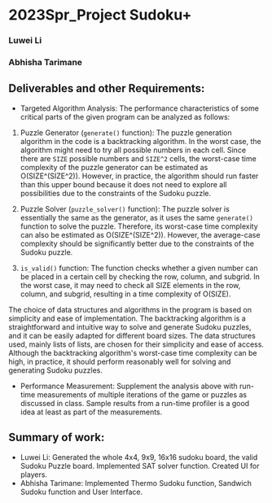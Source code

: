 # 2023Spr_Project Sudoku+
### Luwei Li     
### Abhisha Tarimane

## Deliverables and other Requirements:

* Targeted Algorithm Analysis:  The performance characteristics of some critical parts of the given program can be analyzed as follows:

1. Puzzle Generator (`generate()` function): The puzzle generation algorithm in the code is a backtracking algorithm. In the worst case, the algorithm might need to try all possible numbers in each cell. Since there are `SIZE` possible numbers and `SIZE^2` cells, the worst-case time complexity of the puzzle generator can be estimated as O(SIZE^(SIZE^2)). However, in practice, the algorithm should run faster than this upper bound because it does not need to explore all possibilities due to the constraints of the Sudoku puzzle.

2. Puzzle Solver (`puzzle_solver()` function): The puzzle solver is essentially the same as the generator, as it uses the same `generate()` function to solve the puzzle. Therefore, its worst-case time complexity can also be estimated as O(SIZE^(SIZE^2)). However, the average-case complexity should be significantly better due to the constraints of the Sudoku puzzle.

3. `is_valid()` function: The function checks whether a given number can be placed in a certain cell by checking the row, column, and subgrid. In the worst case, it may need to check all SIZE elements in the row, column, and subgrid, resulting in a time complexity of O(SIZE).

The choice of data structures and algorithms in the program is based on simplicity and ease of implementation. The backtracking algorithm is a straightforward and intuitive way to solve and generate Sudoku puzzles, and it can be easily adapted for different board sizes. The data structures used, mainly lists of lists, are chosen for their simplicity and ease of access. Although the backtracking algorithm's worst-case time complexity can be high, in practice, it should perform reasonably well for solving and generating Sudoku puzzles.
* Performance Measurement: Supplement the analysis above with run-time measurements of multiple iterations of the game or puzzles as discussed in class. Sample results from a run-time profiler is a good idea at least as part of the measurements.

## Summary of work:

* Luwei Li: Generated the whole 4x4, 9x9, 16x16 sudoku board, the valid Sudoku Puzzle board. Implemented SAT solver function. Created UI for players. 
* Abhisha Tarimane: Implemented Thermo Sudoku function, Sandwich Sudoku function and User Interface. 
